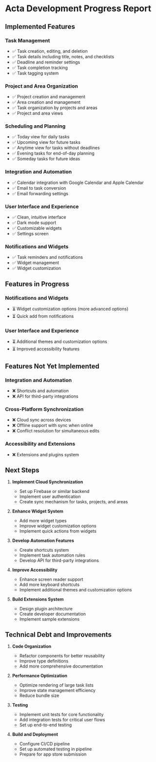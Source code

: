 # Acta Development Progress Report

## Implemented Features

### Task Management
- ✅ Task creation, editing, and deletion
- ✅ Task details including title, notes, and checklists
- ✅ Deadline and reminder settings
- ✅ Task completion tracking
- ✅ Task tagging system

### Project and Area Organization
- ✅ Project creation and management
- ✅ Area creation and management
- ✅ Task organization by projects and areas
- ✅ Project and area views

### Scheduling and Planning
- ✅ Today view for daily tasks
- ✅ Upcoming view for future tasks
- ✅ Anytime view for tasks without deadlines
- ✅ Evening tasks for end-of-day planning
- ✅ Someday tasks for future ideas

### Integration and Automation
- ✅ Calendar integration with Google Calendar and Apple Calendar
- ✅ Email to task conversion
- ✅ Email forwarding settings

### User Interface and Experience
- ✅ Clean, intuitive interface
- ✅ Dark mode support
- ✅ Customizable widgets
- ✅ Settings screen

### Notifications and Widgets
- ✅ Task reminders and notifications
- ✅ Widget management
- ✅ Widget customization

## Features in Progress

### Notifications and Widgets
- ⏳ Widget customization options (more advanced options)
- ⏳ Quick add from notifications

### User Interface and Experience
- ⏳ Additional themes and customization options
- ⏳ Improved accessibility features

## Features Not Yet Implemented

### Integration and Automation
- ❌ Shortcuts and automation
- ❌ API for third-party integrations

### Cross-Platform Synchronization
- ❌ Cloud sync across devices
- ❌ Offline support with sync when online
- ❌ Conflict resolution for simultaneous edits

### Accessibility and Extensions
- ❌ Extensions and plugins system

## Next Steps

1. **Implement Cloud Synchronization**
   - Set up Firebase or similar backend
   - Implement user authentication
   - Create sync mechanism for tasks, projects, and areas

2. **Enhance Widget System**
   - Add more widget types
   - Improve widget customization options
   - Implement quick actions from widgets

3. **Develop Automation Features**
   - Create shortcuts system
   - Implement task automation rules
   - Develop API for third-party integrations

4. **Improve Accessibility**
   - Enhance screen reader support
   - Add more keyboard shortcuts
   - Implement additional themes and customization options

5. **Build Extensions System**
   - Design plugin architecture
   - Create developer documentation
   - Implement sample extensions

## Technical Debt and Improvements

1. **Code Organization**
   - Refactor components for better reusability
   - Improve type definitions
   - Add more comprehensive documentation

2. **Performance Optimization**
   - Optimize rendering of large task lists
   - Improve state management efficiency
   - Reduce bundle size

3. **Testing**
   - Implement unit tests for core functionality
   - Add integration tests for critical user flows
   - Set up end-to-end testing

4. **Build and Deployment**
   - Configure CI/CD pipeline
   - Set up automated testing in pipeline
   - Prepare for app store submission 